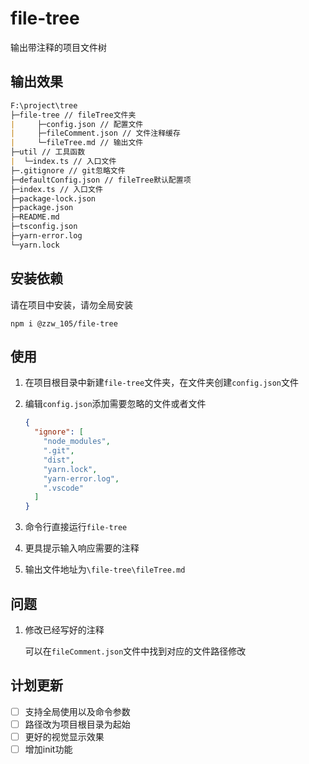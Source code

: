 # file-tree  

输出带注释的项目文件树

## 输出效果

```markdown
F:\project\tree
├─file-tree // fileTree文件夹
|     ├─config.json // 配置文件
|     ├─fileComment.json // 文件注释缓存
|     └─fileTree.md // 输出文件
├─util // 工具函数
|  └─index.ts // 入口文件
├─.gitignore // git忽略文件
├─defaultConfig.json // fileTree默认配置项
├─index.ts // 入口文件
├─package-lock.json
├─package.json
├─README.md
├─tsconfig.json
├─yarn-error.log
└─yarn.lock
```



## 安装依赖

请在项目中安装，请勿全局安装

```shell
npm i @zzw_105/file-tree
```

## 使用

1. 在项目根目录中新建`file-tree`文件夹，在文件夹创建`config.json`文件

2. 编辑`config.json`添加需要忽略的文件或者文件

   ```json
   {
     "ignore": [
       "node_modules",
       ".git",
       "dist",
       "yarn.lock",
       "yarn-error.log",
       ".vscode"
     ]
   }
   ```

3. 命令行直接运行`file-tree`

4. 更具提示输入响应需要的注释

5. 输出文件地址为`\file-tree\fileTree.md`

## 问题

1. 修改已经写好的注释

   可以在`fileComment.json`文件中找到对应的文件路径修改

## 计划更新

- [ ] 支持全局使用以及命令参数
- [ ] 路径改为项目根目录为起始
- [ ] 更好的视觉显示效果
- [ ] 增加init功能

